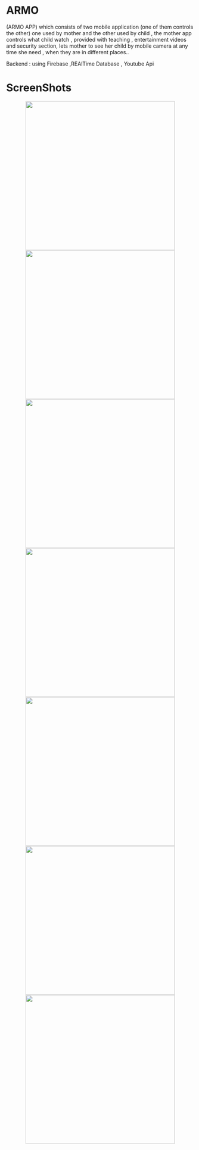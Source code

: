 # ARMO
(ARMO APP) which consists of two mobile application 
(one of them controls the other) one used by mother and the other used by child ,
the mother app controls what child watch , provided with teaching , entertainment videos and security section,
lets mother to see her child by mobile camera at any time she need , when they are in different places.. 

Backend :
using Firebase ,REAlTime Database , Youtube Api



# ScreenShots



<div align="center">
    <img src="WhatsApp Image 2019-09-18 at 5.06.59 PM.jpeg" width="400px"</img>  
</div>

<div align="center">
    <img src="WhatsApp Image 2019-09-18 at 5.06.59 PM(1).jpeg" width="400px"</img>  
</div>

<div align="center">
    <img src="WhatsApp Image 2019-09-18 at 5.06.59 PM(2).jpeg" width="400px"</img>  
</div>

<div align="center">
    <img src="WhatsApp Image 2019-09-18 at 5.06.59 PM(3).jpeg" width="400px"</img>  
</div>

<div align="center">
    <img src="WhatsApp Image 2019-09-18 at 5.07.00 PM(1).jpeg" width="400px"</img>  
</div>


<div align="center">
    <img src="WhatsApp Image 2019-09-18 at 5.07.00 PM(2).jpeg
" width="400px"</img>  
</div>

<div align="center">
    <img src="WhatsApp Image 2019-09-18 at 5.07.00 PM.jpeg" width="400px"</img>  
</div>
